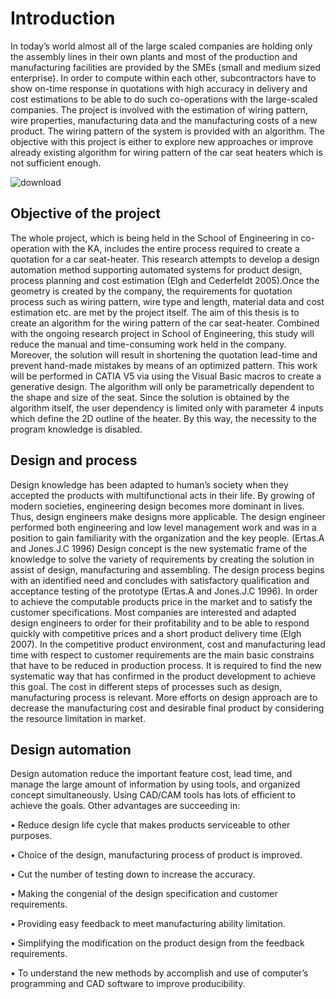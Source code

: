 # Introduction

In today’s world almost all of the large scaled companies are holding only the assembly lines in 
their own plants and most of the production and manufacturing facilities are provided by the SMEs 
(small and medium sized enterprise). In order to compute within each other, subcontractors have to 
show on-time response in quotations with high accuracy in delivery and cost estimations to be able 
to do such co-operations with the large-scaled companies.
  The project is involved with the estimation of wiring pattern, wire properties, manufacturing data 
and the manufacturing costs of a new product. The wiring pattern of the system is provided with an 
algorithm. 
The objective with this project is either to explore new approaches or improve already existing 
algorithm for wiring pattern of the car seat heaters which is not sufficient enough. 

![download](https://user-images.githubusercontent.com/101514346/164756403-35b1a4d8-2236-4ff7-83eb-163f1c5263c2.jpg)


## Objective of the project
The whole project, which is being held in the School of Engineering in co-operation with the KA, 
includes the entire process required to create a quotation for a car seat-heater. This research 
attempts to develop a design automation method supporting automated systems for product design, 
process planning and cost estimation (Elgh and Cederfeldt 2005).Once the geometry is created by 
the company, the requirements for quotation process such as wiring pattern, wire type and length, 
material data and cost estimation etc. are met by the project itself. 
The aim of this thesis is to create an algorithm for the wiring pattern of the car seat-heater. 
Combined with the ongoing research project in School of Engineering, this study will reduce the 
manual and time-consuming work held in the company. Moreover, the solution will result in 
shortening the quotation lead-time and prevent hand-made mistakes by means of an optimized 
pattern. This work will be performed in CATIA V5 via using the Visual Basic macros to create a generative 
design. The algorithm will only be parametrically dependent to the shape and size of the seat. Since 
the solution is obtained by the algorithm itself, the user dependency is limited only with parameter 
4 inputs which define the 2D outline of the heater. By this way, the necessity to the program 
knowledge is disabled. 

##  Design and process
Design knowledge has been adapted to human’s society when they accepted the products with 
multifunctional acts in their life. By growing of modern societies, engineering design becomes more 
dominant in lives. Thus, design engineers make designs more applicable. The design engineer 
performed both engineering and low level management work and was in a position to gain 
familiarity with the organization and the key people. (Ertas.A and Jones.J.C 1996) 
Design concept is the new systematic frame of the knowledge to solve the variety of requirements 
by creating the solution in assist of design, manufacturing and assembling. The design process 
begins with an identified need and concludes with satisfactory qualification and acceptance testing 
of the prototype (Ertas.A and Jones.J.C 1996). In order to achieve the computable products price in 
the market and to satisfy the customer specifications. Most companies are interested and adapted
design engineers to order for their profitability and to be able to respond quickly with competitive 
prices and a short product delivery time (Elgh 2007). 
In the competitive product environment, cost and manufacturing lead time with respect to customer 
requirements are the main basic constrains that have to be reduced in production process. It is 
required to find the new systematic way that has confirmed in the product development to achieve 
this goal. 
The cost in different steps of processes such as design, manufacturing process is relevant. More 
efforts on design approach are to decrease the manufacturing cost and desirable final product by 
considering the resource limitation in market.

## Design automation
Design automation reduce the important feature cost, lead time, and manage the large amount of 
information by using tools, and organized concept simultaneously. Using CAD/CAM tools has lots 
of efficient to achieve the goals. Other advantages are succeeding in: 

• Reduce design life cycle that makes products serviceable to other purposes. 

• Choice of the design, manufacturing process of product is improved. 

• Cut the number of testing down to increase the accuracy. 

• Making the congenial of the design specification and customer requirements. 

• Providing easy feedback to meet manufacturing ability limitation. 

• Simplifying the modification on the product design from the feedback requirements. 

• To understand the new methods by accomplish and use of computer’s programming and 
CAD software to improve producibility. 
